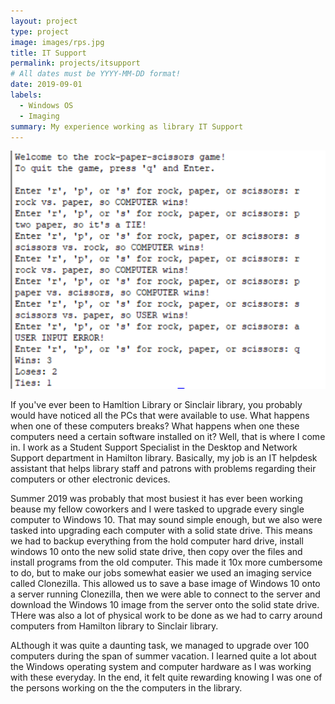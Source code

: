 ```yaml
---
layout: project
type: project
image: images/rps.jpg
title: IT Support
permalink: projects/itsupport
# All dates must be YYYY-MM-DD format!
date: 2019-09-01
labels:
  - Windows OS
  - Imaging
summary: My experience working as library IT Support
---
```


<img class="ui medium right floated rounded image" src="../images/rps ex.PNG">

If you've ever been to Hamltion Library or Sinclair library, you probably would have noticed all the PCs that were available to use. What happens when one of these computers breaks? What happens when one these computers need a certain software installed on it? Well, that is where I come in. I work as a Student Support Specialist in the Desktop and Network Support department in Hamilton library. Basically, my job is an IT helpdesk assistant that helps library staff and patrons with problems regarding their computers or other electronic devices. 

Summer 2019 was probably that most busiest it has ever been working beause my fellow coworkers and I were tasked to upgrade every single computer to Windows 10. That may sound simple enough, but we also were tasked into upgrading each computer with a solid state drive. This means we had to backup everything from the hold computer hard drive, install windows 10 onto the new solid state drive, then copy over the files and install programs from the old computer. This made it 10x more cumbersome to do, but to make our jobs somewhat easier we used an imaging service called Clonezilla. This allowed us to save a base image of Windows 10 onto a server running Clonezilla, then we were able to connect to the server and download the Windows 10 image from the server onto the solid state drive. THere was also a lot of physical work to be done as we had to carry around computers from Hamilton library to Sinclair library. 

ALthough it was quite a daunting task, we managed to upgrade over 100 computers during the span of summer vacation. I learned quite a lot about the Windows operating system and computer hardware as I was working with these everyday. In the end, it felt quite rewarding knowing I was one of the persons working on the the computers in the library.

